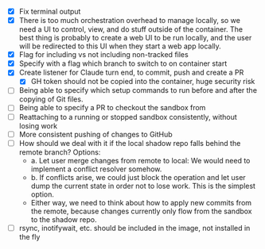 - [x] Fix terminal output
- [x] There is too much orchestration overhead to manage locally, so we need a UI to control, view, and do stuff outside of the container. The best thing is probably to create a web UI to be run locally, and the user will be redirected to this UI when they start a web app locally.
- [x] Flag for including vs not including non-tracked files
- [x] Specify with a flag which branch to switch to on container start
- [x] Create listener for Claude turn end, to commit, push and create a PR
  - [x] GH token should not be copied into the container, huge security risk
- [ ] Being able to specify which setup commands to run before and after the copying of Git files.
- [ ] Being able to specify a PR to checkout the sandbox from
- [ ] Reattaching to a running or stopped sandbox consistently, without losing work
- [ ] More consistent pushing of changes to GitHub
- [ ] How should we deal with it if the local shadow repo falls behind the remote branch? Options:
  - a. Let user merge changes from remote to local: We would need to implement a conflict resolver somehow.
  - b. If conflicts arise, we could just block the operation and let user dump the current state in order not to lose work. This is the simplest option.
  - Either way, we need to think about how to apply new commits from the remote, because changes currently only flow from the sandbox to the shadow repo.
- [ ] rsync, inotifywait, etc. should be included in the image, not installed in the fly
